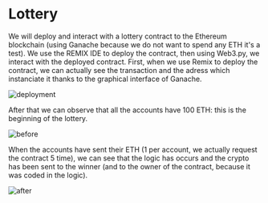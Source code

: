 # Lottery
We will deploy and interact with a lottery contract to the Ethereum blockchain (using Ganache because we do not want to spend any ETH it's a test).
We use the REMIX IDE to deploy the contract, then using Web3.py, we interact with the deployed contract.
First, when we use Remix to deploy the contract, we can actually see the transaction and the adress which instanciate it thanks to the graphical interface of Ganache.

![deployment](https://user-images.githubusercontent.com/69433462/127059128-cf022676-241b-4a78-b635-d64bcbc5c98e.JPG)


After that we can observe that all the accounts have 100 ETH: this is the beginning of the lottery.

![before](https://user-images.githubusercontent.com/69433462/127059270-bcf7d2bc-b0dd-493f-8371-a6231097e16f.JPG)


When the accounts have sent their ETH (1 per account, we actually request the contract 5 time), we can see that the logic has occurs and the crypto has been sent to the winner (and to the owner of the contract, because it was coded in the logic).

![after](https://user-images.githubusercontent.com/69433462/127059309-d6578bb9-29e2-4854-997e-e9a05423209d.JPG)
